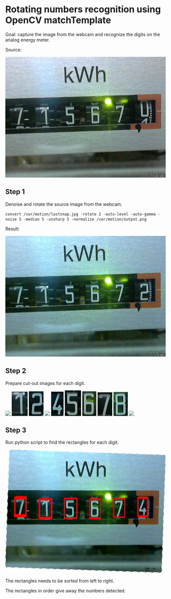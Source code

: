 # Rotating numbers recognition using OpenCV matchTemplate

Goal: capture the image from the webcam and recognize the digits on the analog energy meter.

Source:

![](source.jpg)

## Step 1

Denoise and rotate the source image from the webcam.

	convert /var/motion/lastsnap.jpg -rotate 2 -auto-level -auto-gamma -noise 5 -median 5 -unsharp 5 -normalize /var/motion/output.png

Result:

![](denoise.jpg)

## Step 2

Prepare cut-out images for each digit.

![](0.png)
![](1.png)
![](2.png)
![](3.png)
![](4.png)
![](5.png)
![](6.png)
![](7.png)
![](8.png)
![](9.png)

## Step 3

Run python script to find the rectangles for each digit.

![](res.png)

The rectangles needs to be sorted from left to right.

The rectangles in order give away the numbers detected.

